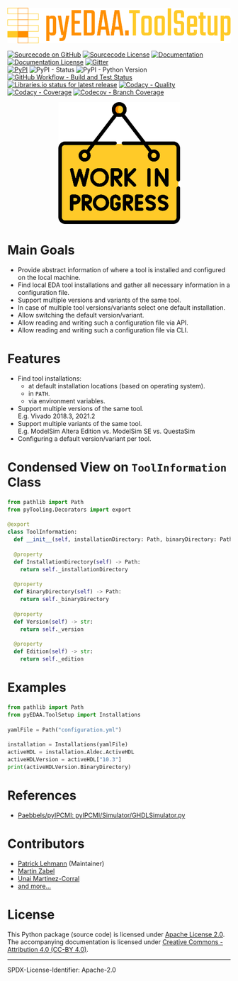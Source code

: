 <p align="center">
  <a title="edaa-org.github.io/pyEDAA.ToolSetup" href="https://edaa-org.github.io/pyEDAA.ToolSetup"><img height="80px" src="doc/_static/logo.svg"/></a>
</p>

[![Sourcecode on GitHub](https://img.shields.io/badge/pyEDAA-ToolSetup-ab47bc.svg?longCache=true&style=flat-square&logo=github&longCache=true&logo=GitHub&labelColor=6a1b9a)](https://GitHub.com/edaa-org/pyEDAA.ToolSetup)
[![Sourcecode License](https://img.shields.io/pypi/l/pyEDAA.ToolSetup?longCache=true&style=flat-square&logo=Apache&label=code)](LICENSE.md)
[![Documentation](https://img.shields.io/website?longCache=true&style=flat-square&label=edaa-org.github.io%2FpyEDAA.ToolSetup&logo=GitHub&logoColor=fff&up_color=blueviolet&up_message=Read%20now%20%E2%9E%9A&url=https%3A%2F%2Fedaa-org.github.io%2FpyEDAA.ToolSetup%2Findex.html)](https://edaa-org.github.io/pyEDAA.ToolSetup/)
[![Documentation License](https://img.shields.io/badge/doc-CC--BY%204.0-green?longCache=true&style=flat-square&logo=CreativeCommons&logoColor=fff)](LICENSE.md)
[![Gitter](https://img.shields.io/badge/chat-on%20gitter-4db797.svg?longCache=true&style=flat-square&logo=gitter&logoColor=e8ecef)](https://gitter.im/hdl/community)  
[![PyPI](https://img.shields.io/pypi/v/pyEDAA.ToolSetup?longCache=true&style=flat-square&logo=PyPI&logoColor=FBE072)](https://pypi.org/project/pyEDAA.ToolSetup/)
![PyPI - Status](https://img.shields.io/pypi/status/pyEDAA.ToolSetup?longCache=true&style=flat-square&logo=PyPI&logoColor=FBE072)
![PyPI - Python Version](https://img.shields.io/pypi/pyversions/pyEDAA.ToolSetup?longCache=true&style=flat-square&logo=PyPI&logoColor=FBE072)  
[![GitHub Workflow - Build and Test Status](https://img.shields.io/github/workflow/status/edaa-org/pyEDAA.ToolSetup/Pipeline/main?longCache=true&style=flat-square&label=Build%20and%20test&logo=GitHub%20Actions&logoColor=FFFFFF)](https://GitHub.com/edaa-org/pyEDAA.ToolSetup/actions/workflows/Pipeline.yml)
[![Libraries.io status for latest release](https://img.shields.io/librariesio/release/pypi/pyEDAA.ToolSetup?longCache=true&style=flat-square&logo=Libraries.io&logoColor=fff)](https://libraries.io/github/edaa-org/pyEDAA.ToolSetup)
[![Codacy - Quality](https://img.shields.io/codacy/grade/2245747238a94667b25f75970b86a333?longCache=true&style=flat-square&logo=Codacy)](https://www.codacy.com/gh/edaa-org/pyEDAA.ToolSetup)
[![Codacy - Coverage](https://img.shields.io/codacy/coverage/2245747238a94667b25f75970b86a333?longCache=true&style=flat-square&logo=Codacy)](https://www.codacy.com/gh/edaa-org/pyEDAA.ToolSetup)
[![Codecov - Branch Coverage](https://img.shields.io/codecov/c/github/edaa-org/pyEDAA.ToolSetup?longCache=true&style=flat-square&logo=Codecov)](https://codecov.io/gh/edaa-org/pyEDAA.ToolSetup)

<!--
[![Dependent repos (via libraries.io)](https://img.shields.io/librariesio/dependent-repos/pypi/pyEDAA.ToolSetup?longCache=true&style=flat-square&logo=GitHub)](https://github.com/edaa-org/pyEDAA.ToolSetup/network/dependents)
[![Requires.io](https://img.shields.io/requires/github/edaa-org/pyEDAA.ToolSetup?longCache=true&style=flat-square)](https://requires.io/github/edaa-org/pyEDAA.ToolSetup/requirements/?branch=main)
[![Libraries.io SourceRank](https://img.shields.io/librariesio/sourcerank/pypi/pyEDAA.ToolSetup)](https://libraries.io/github/edaa-org/pyEDAA.ToolSetup/sourcerank)  
-->


<p align="center">
  <a title="edaa-org.github.io/pyEDAA.ToolSetup" href="https://edaa-org.github.io/pyEDAA.ToolSetup"><img height="275px" src="doc/_static/work-in-progress.png"/></a>
</p>


# Main Goals

* Provide abstract information of where a tool is installed and configured on the local machine.
* Find local EDA tool installations and gather all necessary information in a configuration file.
* Support multiple versions and variants of the same tool.
* In case of multiple tool versions/variants select one default installation.
* Allow switching the default version/variant.
* Allow reading and writing such a configuration file via API.
* Allow reading and writing such a configuration file via CLI.


# Features

* Find tool installations:
  * at default installation locations (based on operating system).
  * in `PATH`.
  * via environment variables.
* Support multiple versions of the same tool.  
  E.g. Vivado 2018.3, 2021.2
* Support multiple variants of the same tool.  
  E.g. ModelSim Altera Edition vs. ModelSim SE vs. QuestaSim
* Configuring a default version/variant per tool.


# Condensed View on `ToolInformation` Class

```python
from pathlib import Path
from pyTooling.Decorators import export

@export
class ToolInformation:
  def __init__(self, installationDirectory: Path, binaryDirectory: Path, version: str = None, edition: str = None): ...

  @property
  def InstallationDirectory(self) -> Path:
    return self._installationDirectory

  @property
  def BinaryDirectory(self) -> Path:
    return self._binaryDirectory

  @property
  def Version(self) -> str:
    return self._version

  @property
  def Edition(self) -> str:
    return self._edition
```


# Examples

```python
from pathlib import Path
from pyEDAA.ToolSetup import Installations

yamlFile = Path("configuration.yml")

installation = Installations(yamlFile)
activeHDL = installation.Aldec.ActiveHDL
activeHDLVersion = activeHDL["10.3"]
print(activeHDLVersion.BinaryDirectory)
```


# References

* [Paebbels/pyIPCMI: pyIPCMI/Simulator/GHDLSimulator.py](https://github.com/Paebbels/pyIPCMI/blob/0f91e26f989ca025c9380ff808d1e532614b9593/pyIPCMI/ToolChain/GHDL.py#L70)

# Contributors

* [Patrick Lehmann](https://github.com/Paebbels) (Maintainer)
* [Martin Zabel](https://github.com/mzabeltud)
* [Unai Martinez-Corral](https://github.com/umarcor)
* [and more...](https://github.com/edaa-org/pyEDAA.ToolSetup/graphs/contributors)


# License

This Python package (source code) is licensed under [Apache License 2.0](LICENSE.md).  
The accompanying documentation is licensed under [Creative Commons - Attribution 4.0 (CC-BY 4.0)](doc/Doc-License.rst).

---
SPDX-License-Identifier: Apache-2.0
